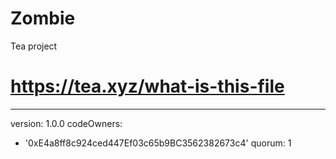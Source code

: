 # Zombie
Tea project
# https://tea.xyz/what-is-this-file
---
version: 1.0.0
codeOwners:
  - '0xE4a8ff8c924ced447Ef03c65b9BC3562382673c4'
quorum: 1
